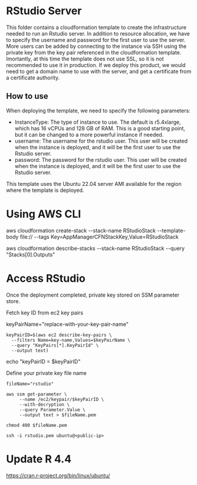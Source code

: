 # RStudio Server

This folder contains a cloudformation template to create the infrastructure needed to run an Rstudio server. In addition to resource allocation, we have to specify the username and password for the first user to use the server. More users can be added by connecting to the instance via SSH using the private key from the key pair referenced in the cloudformation template.  
Imortantly, at this time the template does not use SSL, so it is not recommended to use it in production. If we deploy this product, we would need to get a domain name to use with the server, and get a certificate from a certificate authority.

## How to use
When deploying the template, we need to specify the following parameters:
- InstanceType: The type of instance to use. The default is r5.4xlarge, which has 16 vCPUs and 128 GB of RAM. This is a good starting point, but it can be changed to a more powerful instance if needed.
- username: The username for the rstudio user. This user will be created when the instance is deployed, and it will be the first user to use the Rstudio server.
- password: The password for the rstudio user. This user will be created when the instance is deployed, and it will be the first user to use the Rstudio server.

This template uses the Ubuntu 22.04 server AMI available for the region where the template is deployed.

# Using AWS CLI

aws cloudformation create-stack --stack-name RStudioStack --template-body file://<local file path to server.yaml> --tags Key=AppManagerCFNStackKey,Value=RStudioStack

aws cloudformation describe-stacks --stack-name RStudioStack  --query "Stacks[0].Outputs"

# Access RStudio

Once the deployment completed, private key stored on SSM parameter store.

Fetch key ID from ec2 key pairs

keyPairName="replace-with-your-key-pair-name"


```shell
keyPairID=$(aws ec2 describe-key-pairs \
  --filters Name=key-name,Values=$keyPairName \
  --query "KeyPairs[*].KeyPairId" \
  --output text)
```

echo "keyPairID = $keyPairID"


Define your private key file name

```shell
fileName="rstudio"

aws ssm get-parameter \
     --name /ec2/keypair/$keyPairID \
     --with-decryption \
     --query Parameter.Value \
     --output text > $fileName.pem 

chmod 400 $fileName.pem   

ssh -i rstudio.pem ubuntu@<public-ip>
```


# Update R 4.4
https://cran.r-project.org/bin/linux/ubuntu/
